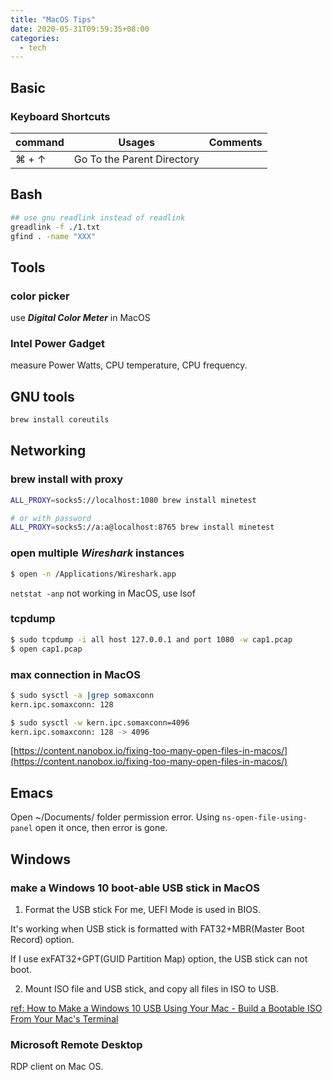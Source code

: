 ```yaml
---
title: "MacOS Tips"
date: 2020-05-31T09:59:35+08:00
categories:
  - tech
---
```


## Basic
### Keyboard Shortcuts

| command       | Usages                      | Comments |
| ------------- |:---------------------------:| --------:|
| ⌘ + ↑         | Go To the Parent Directory  |          |

## Bash
```bash
## use gnu readlink instead of readlink
greadlink -f ./1.txt
gfind . -name "XXX"
```

## Tools

### color picker
use ___Digital Color Meter___ in MacOS

### Intel Power Gadget
measure Power Watts, CPU temperature, CPU frequency.


## GNU tools
```bash
brew install coreutils
```

## Networking

### brew install with proxy
```bash
ALL_PROXY=socks5://localhost:1080 brew install minetest

# or with password
ALL_PROXY=socks5://a:a@localhost:8765 brew install minetest

```

### open multiple *Wireshark* instances
```bash
$ open -n /Applications/Wireshark.app
```


`netstat -anp` not working in MacOS, use lsof

### tcpdump
```bash
$ sudo tcpdump -i all host 127.0.0.1 and port 1080 -w cap1.pcap
$ open cap1.pcap
```

### max connection in MacOS
```bash
$ sudo sysctl -a |grep somaxconn
kern.ipc.somaxconn: 128

$ sudo sysctl -w kern.ipc.somaxconn=4096
kern.ipc.somaxconn: 128 -> 4096
```
[https://content.nanobox.io/fixing-too-many-open-files-in-macos/](https://content.nanobox.io/fixing-too-many-open-files-in-macos/)

## Emacs
Open ~/Documents/ folder permission error. Using `ns-open-file-using-panel` open it once, then error is gone.


## Windows

### make a Windows 10 boot-able USB stick in MacOS

1. Format the USB stick
  For me, UEFI Mode is used in BIOS.

  It's working when USB stick is formatted with FAT32+MBR(Master Boot Record) option.

  If I use exFAT32+GPT(GUID Partition Map) option, the USB stick can not boot.

2. Mount ISO file and USB stick, and copy all files in ISO to USB.

[ref: How to Make a Windows 10 USB Using Your Mac - Build a Bootable ISO From Your Mac's Terminal](https://www.freecodecamp.org/news/how-make-a-windows-10-usb-using-your-mac-build-a-bootable-iso-from-your-macs-terminal/)

### Microsoft Remote Desktop
RDP client on Mac OS.

